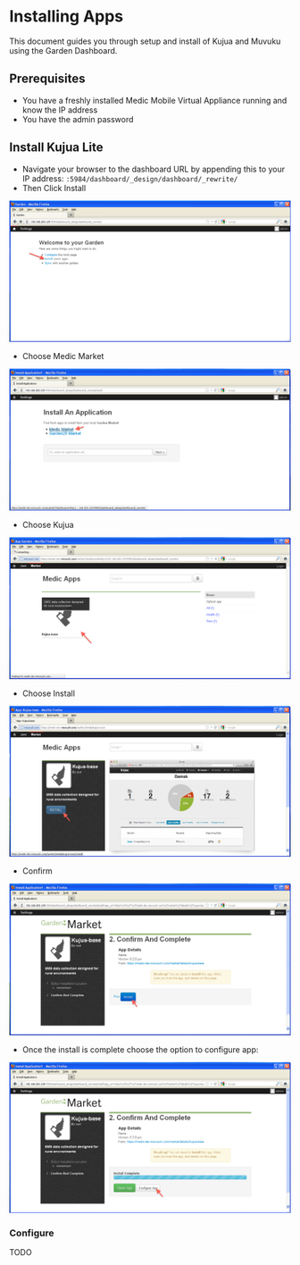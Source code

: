 # Installing Apps

This document guides you through setup and install of Kujua and Muvuku using
the Garden Dashboard. 

## Prerequisites

* You have a freshly installed Medic Mobile Virtual Appliance running and know the IP address
* You have the admin password

## Install Kujua Lite

* Navigate your browser to the dashboard URL by appending this to your IP
address: `:5984/dashboard/_design/dashboard/_rewrite/`
* Then Click Install

![Install Kujua](img/garden/install_garden_app.png)

* Choose Medic Market

![Choose Medic Market](img/garden/choose_medic_market.png)

* Choose Kujua

![Install Kujua](img/garden/choose_kujua_app.png)

* Choose Install 

![Install Kujua](img/garden/install_kujua.png)

* Confirm

![Confirm Install](img/garden/confirm_install.png)

* Once the install is complete choose the option to configure app:

![Choose configure app](img/garden/install_complete.png)

### Configure

TODO

